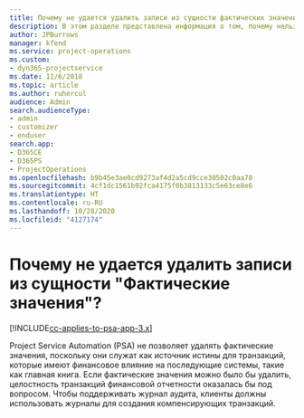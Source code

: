 ```yaml
---
title: Почему не удается удалить записи из сущности фактических значений?
description: В этом разделе представлена информация о том, почему нельзя удалить записи из сущности фактических данных.
author: JPBurrows
manager: kfend
ms.service: project-operations
ms.custom:
- dyn365-projectservice
ms.date: 11/6/2018
ms.topic: article
ms.author: ruhercul
audience: Admin
search.audienceType:
- admin
- customizer
- enduser
search.app:
- D365CE
- D365PS
- ProjectOperations
ms.openlocfilehash: b9b45e3ae0cd9273af4d2a5cd9cce30502c0aa78
ms.sourcegitcommit: 4cf1dc1561b92fca4175f0b3813133c5e63ce8e6
ms.translationtype: HT
ms.contentlocale: ru-RU
ms.lasthandoff: 10/28/2020
ms.locfileid: "4127174"
---
```

# <a name="why-cant-i-delete-records-from-the-actuals-entity"></a>Почему не удается удалить записи из сущности "Фактические значения"?

[!INCLUDE[cc-applies-to-psa-app-3.x](../includes/cc-applies-to-psa-app-3x.md)]

Project Service Automation (PSA) не позволяет удалять фактические значения, поскольку они служат как источник истины для транзакций, которые имеют финансовое влияние на последующие системы, такие как главная книга. Если фактические значения можно было бы удалить, целостность транзакций финансовой отчетности оказалась бы под вопросом. Чтобы поддерживать журнал аудита, клиенты должны использовать журналы для создания компенсирующих транзакций.

